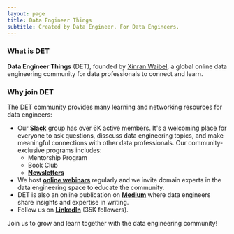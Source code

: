 ```yaml
---
layout: page
title: Data Engineer Things
subtitle: Created by Data Engineer. For Data Engineers.
---
```


### What is DET

**Data Engineer Things** (DET), founded by [Xinran Waibel](https://www.linkedin.com/in/xinranwaibel/), a global online data engineering community for data professionals to connect and learn.

### Why join DET

The DET community provides many learning and networking resources for data engineers:

- Our [**Slack**](http://join.det.life) group has over 6K active members. It's a welcoming place for everyone to ask questions, disscuss data engineering topics, and make meaningful connections with other data professionals. Our community-exclusive programs includes:
  - Mentorship Program
  - Book Club
  - [**Newsletters**](https://dataengineerthings.substack.com/)
- We host [**online webinars**](https://www.youtube.com/@data-engineer-things/streams) regularly and we invite domain experts in the data engineering space to educate the community.
- DET is also an online publication on [**Medium**](https://blog.det.life) where data engineers share insights and expertise in writing.
- Follow us on [**LinkedIn**](https://www.linkedin.com/company/data-engineer-things/) (35K followers).

Join us to grow and learn together with the data engineering community!

